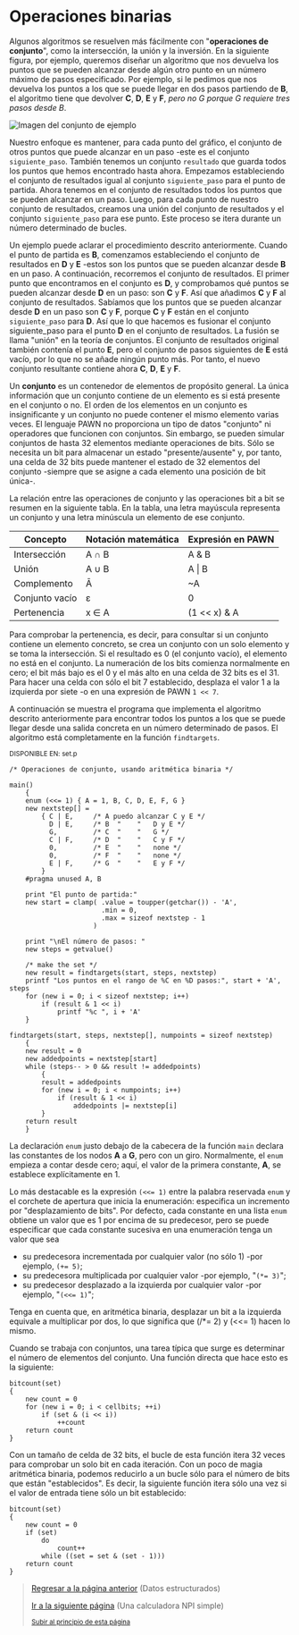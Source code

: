 # Operaciones binarias
Algunos algoritmos se resuelven más fácilmente con "**operaciones de conjunto**", como la intersección, la unión y la inversión. En la siguiente figura, por ejemplo, queremos diseñar un algoritmo que nos devuelva los puntos que se pueden alcanzar desde algún otro punto en un número máximo de pasos especificado. Por ejemplo, si le pedimos que nos devuelva los puntos a los que se puede llegar en dos pasos partiendo de **B**, el algoritmo tiene que devolver **C**, **D**, **E** y **F**, *pero no G porque G requiere tres pasos desde B*.

![Imagen del conjunto de ejemplo](https://i.ibb.co/m9Dq7x2/image.png)

Nuestro enfoque es mantener, para cada punto del gráfico, el conjunto de otros puntos que puede alcanzar en un paso -este es el conjunto `siguiente_paso`. También tenemos un conjunto `resultado` que guarda todos los puntos que hemos encontrado hasta ahora. Empezamos estableciendo el conjunto de resultados igual al conjunto `siguiente_paso` para el punto de partida. Ahora tenemos en el conjunto de resultados todos los puntos que se pueden alcanzar en un paso. Luego, para cada punto de nuestro conjunto de resultados, creamos una unión del conjunto de resultados y el conjunto `siguiente_paso` para ese punto. Este proceso se itera durante un número determinado de bucles.

Un ejemplo puede aclarar el procedimiento descrito anteriormente. Cuando el punto de partida es **B**, comenzamos estableciendo el conjunto de resultados en **D** y **E** -estos son los puntos que se pueden alcanzar desde **B** en un paso. A continuación, recorremos el conjunto de resultados. El primer punto que encontramos en el conjunto es **D**, y comprobamos qué puntos se pueden alcanzar desde **D** en un paso: son **C** y **F**. Así que añadimos **C** y **F** al conjunto de resultados. Sabíamos que los puntos que se pueden alcanzar desde **D** en un paso son **C** y **F**, porque **C** y **F** están en el conjunto `siguiente_paso` para **D**. Así que lo que hacemos es fusionar el conjunto siguiente_paso para el punto **D** en el conjunto de resultados. La fusión se llama "unión" en la teoría de conjuntos. El conjunto de resultados original también contenía el punto **E**, pero el conjunto de pasos siguientes de **E** está vacío, por lo que no se añade ningún punto más. Por tanto, el nuevo conjunto resultante contiene ahora **C**, **D**, **E** y **F**.

Un **conjunto** es un contenedor de elementos de propósito general. La única información que un conjunto contiene de un elemento es si está presente en el conjunto o no. El orden de los elementos en un conjunto es insignificante y un conjunto no puede contener el mismo elemento
varias veces. El lenguaje PAWN no proporciona un tipo de datos "conjunto" ni operadores que funcionen con conjuntos. Sin embargo, se pueden simular conjuntos de hasta 32 elementos mediante operaciones de bits. Sólo se necesita un bit para almacenar un estado "presente/ausente" y, por tanto, una celda de 32 bits puede mantener el estado de 32 elementos del conjunto -siempre que se asigne a cada elemento una posición de bit única-.

La relación entre las operaciones de conjunto y las operaciones bit a bit se resumen en la siguiente tabla. En la tabla, una letra mayúscula representa un conjunto y una letra minúscula un elemento de ese conjunto.

| Concepto | Notación matemática | Expresión en PAWN |
| --- | --- | --- |
| Intersección | A ∩ B | A & B |
| Unión | A ∪ B | A \| B |
| Complemento | Ā | ~A
| Conjunto vacío | ɛ | 0 |
| Pertenencia | x ∈ A | (1 << x) & A |

Para comprobar la pertenencia, es decir, para consultar si un conjunto contiene un elemento concreto, se crea un conjunto con un solo elemento y se toma la intersección. Si el resultado es 0 (el conjunto vacío), el elemento no está en el conjunto. La numeración de los bits comienza normalmente en cero; el bit más bajo es el 0 y el más alto en una celda de 32 bits es el 31. Para hacer una celda con sólo el bit 7 establecido, desplaza el valor 1 a la izquierda por siete -o en una expresión de PAWN `1 << 7`.

A continuación se muestra el programa que implementa el algoritmo descrito anteriormente para encontrar todos los puntos a los que se puede llegar desde una salida concreta en un número determinado de pasos. El algoritmo está completamente en la función `findtargets`.

<sub>DISPONIBLE EN: set.p</sub>
```pawn
/* Operaciones de conjunto, usando aritmética binaria */

main()
    {
    enum (<<= 1) { A = 1, B, C, D, E, F, G }
    new nextstep[] =
        { C | E,     /* A puedo alcanzar C y E */
          D | E,     /* B  "    "   D y E */
          G,         /* C  "    "   G */
          C | F,     /* D  "    "   C y F */
          0,         /* E  "    "   none */
          0,         /* F  "    "   none */
          E | F,     /* G  "    "   E y F */
        }
    #pragma unused A, B

    print "El punto de partida:"
    new start = clamp( .value = toupper(getchar()) - 'A',
                       .min = 0,
                       .max = sizeof nextstep - 1
                     )

    print "\nEl número de pasos: "
    new steps = getvalue()

    /* make the set */
    new result = findtargets(start, steps, nextstep)
    printf "Los puntos en el rango de %C en %D pasos:", start + 'A', steps
    for (new i = 0; i < sizeof nextstep; i++)
        if (result & 1 << i)
            printf "%c ", i + 'A'
    }

findtargets(start, steps, nextstep[], numpoints = sizeof nextstep)
    {
    new result = 0
    new addedpoints = nextstep[start]
    while (steps-- > 0 && result != addedpoints)
        {
        result = addedpoints
        for (new i = 0; i < numpoints; i++)
            if (result & 1 << i)
                addedpoints |= nextstep[i]
        }
    return result
    }
```

La declaración `enum` justo debajo de la cabecera de la función `main` declara las constantes de los nodos **A** a **G**, pero con un giro. Normalmente, el `enum` empieza a contar desde cero; aquí, el valor de la primera constante, **A**, se establece explícitamente en 1. 

Lo más destacable es la expresión `(<<= 1)` entre la palabra reservada `enum` y el corchete de apertura que inicia la enumeración: especifica un incremento por "desplazamiento de bits". Por defecto, cada constante en una lista `enum` obtiene un valor que es 1 por encima de su predecesor, pero se puede especificar que cada constante sucesiva en una enumeración tenga un valor que sea

 - su predecesora incrementada por cualquier valor (no sólo 1) -por ejemplo, `(+= 5)`;
 - su predecesora multiplicada por cualquier valor -por ejemplo, "`(*= 3)`";
 - su predecesor desplazado a la izquierda por cualquier valor -por ejemplo, "`(<<= 1)`";

Tenga en cuenta que, en aritmética binaria, desplazar un bit a la izquierda equivale a multiplicar por dos, lo que significa que (/*= 2) y (<<= 1) hacen lo mismo.

Cuando se trabaja con conjuntos, una tarea típica que surge es determinar el número de elementos del conjunto. Una función directa que hace esto es la siguiente:

```pawn
bitcount(set)
{
    new count = 0
    for (new i = 0; i < cellbits; ++i)
        if (set & (i << i))
            ++count
    return count
}
```

Con un tamaño de celda de 32 bits, el bucle de esta función itera 32 veces para comprobar un solo bit en cada iteración. Con un poco de magia aritmética binaria, podemos reducirlo a un bucle sólo para el número de bits que están "establecidos".
Es decir, la siguiente función itera sólo una vez si el valor de entrada tiene sólo un bit establecido:

```pawn
bitcount(set)
{
    new count = 0
    if (set)
        do
            count++
        while ((set = set & (set - 1)))
    return count
}
```

> [Regresar a la página anterior](06-datos-estructurados.md) (Datos estructurados)
>
> [Ir a la siguiente página](08-una-calculadora-npi-simple.md) (Una calculadora NPI simple)
>
> <sub>[Subir al principio de esta página](#operaciones-binarias)</sub>